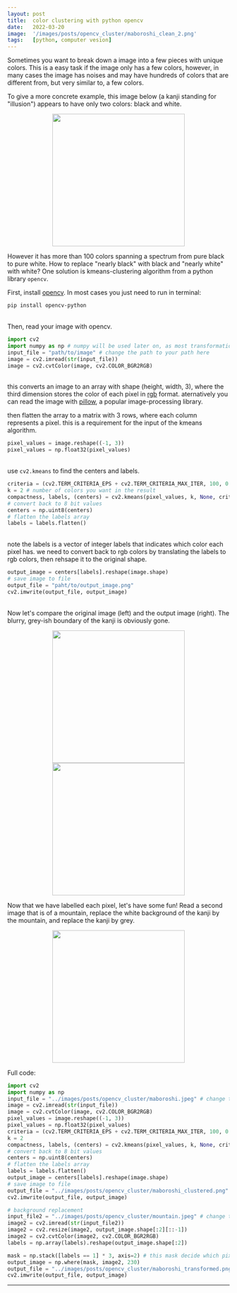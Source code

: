 ```yaml
---
layout: post
title:  color clustering with python opencv
date:   2022-03-20 
image:  '/images/posts/opencv_cluster/maboroshi_clean_2.png'
tags:   [python, computer vesion]
---
```


Sometimes you want to break down a image into a few pieces with unique colors. This is a easy task if the image only has a few colors, however, in many cases the image has noises and may have hundreds of colors that are different from, but very similar to, a few colors. 

To give a more concrete example, this image below (a kanji standing for "illusion") appears to have only two colors: black and white.

<p align="center">
<img align="center" width="300" height="300" src="{{site.baseurl}}/images/posts/opencv_cluster/maboroshi.jpeg">
</p>

However it has more than 100 colors spanning a spectrum from pure black to pure white. How to replace "nearly black" with black and "nearly white" with white? One solution is kmeans-clustering algorithm from a python library `opencv`.

First, install [opencv](https://pypi.org/project/opencv-python/). In most cases you just need to run in terminal:
```bash
pip install opencv-python
```
\
Then, read your image with opencv.
```python
import cv2
import numpy as np # numpy will be used later on, as most transformation that we will do are based on numpy arrays
input_file = "path/to/image" # change the path to your path here
image = cv2.imread(str(input_file))
image = cv2.cvtColor(image, cv2.COLOR_BGR2RGB)
```
\
this converts an image to an array with shape (height, width, 3), where the third dimension stores the color of each pixel in [rgb](https://en.wikipedia.org/wiki/rgb_color_model) format. aternatively you can read the image with [pillow](https://pillow.readthedocs.io/en/stable/), a popular image-processing library.

then flatten the array to a matrix with 3 rows, where each column represents a pixel. this is a requirement for the input of the kmeans algorithm.
```python
pixel_values = image.reshape((-1, 3))
pixel_values = np.float32(pixel_values)
```
\
use `cv2.kmeans` to find the centers and labels.
```python
criteria = (cv2.TERM_CRITERIA_EPS + cv2.TERM_CRITERIA_MAX_ITER, 100, 0.2)
k = 2 # number of colors you want in the result
compactness, labels, (centers) = cv2.kmeans(pixel_values, k, None, criteria, 10, cv2.KMEANS_RANDOM_CENTERS)
# convert back to 8 bit values
centers = np.uint8(centers)
# flatten the labels array
labels = labels.flatten()
```
\
note the labels is a vector of integer labels that indicates which color each pixel has. we need to convert back to rgb colors by translating the labels to rgb colors, then rehsape it to the original shape.
```python
output_image = centers[labels].reshape(image.shape)
# save image to file
output_file = "paht/to/output_image.png"
cv2.imwrite(output_file, output_image)
```
\
Now let's compare the original image (left) and the output image (right). The blurry, grey-ish boundary of the kanji is obviously gone.
<p align="center">
<img width="300" height="300" src="{{site.baseurl}}/images/posts/opencv_cluster/maboroshi.jpeg">
<img width="300" height="300" src="{{site.baseurl}}/images/posts/opencv_cluster/maboroshi_clustered.png">
</p>

Now that we have labelled each pixel, let's have some fun!
Read a second image that is of a mountain, replace the white background of the kanji by the mountain, and replace the kanji by grey.

<p align="center">
<img width="300" height="300" src="{{site.baseurl}}/images/posts/opencv_cluster/maboroshi_transformed.png">
</p>

Full code:
```python
import cv2
import numpy as np 
input_file = "../images/posts/opencv_cluster/maboroshi.jpeg" # change the path to your path here
image = cv2.imread(str(input_file))
image = cv2.cvtColor(image, cv2.COLOR_BGR2RGB)
pixel_values = image.reshape((-1, 3))
pixel_values = np.float32(pixel_values)
criteria = (cv2.TERM_CRITERIA_EPS + cv2.TERM_CRITERIA_MAX_ITER, 100, 0.2)
k = 2
compactness, labels, (centers) = cv2.kmeans(pixel_values, k, None, criteria, 10, cv2.KMEANS_RANDOM_CENTERS)
# convert back to 8 bit values
centers = np.uint8(centers)
# flatten the labels array
labels = labels.flatten()
output_image = centers[labels].reshape(image.shape)
# save image to file
output_file = "../images/posts/opencv_cluster/maboroshi_clustered.png" # change the path to your path here
cv2.imwrite(output_file, output_image)

# background replacement
input_file2 = "../images/posts/opencv_cluster/mountain.jpeg" # change the path to your path here
image2 = cv2.imread(str(input_file2))
image2 = cv2.resize(image2, output_image.shape[:2][::-1])
image2 = cv2.cvtColor(image2, cv2.COLOR_BGR2RGB)
labels = np.array(labels).reshape(output_image.shape[:2])

mask = np.stack([labels == 1] * 3, axis=2) # this mask decide which pixel is background
output_image = np.where(mask, image2, 230)
output_file = "../images/posts/opencv_cluster/maboroshi_transformed.png" # change the path to your path here
cv2.imwrite(output_file, output_image)
```

---

 